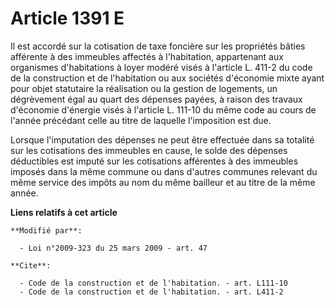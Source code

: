 # Article 1391 E

Il est accordé sur la cotisation de taxe foncière sur les propriétés bâties afférente à des immeubles affectés à
l'habitation, appartenant aux organismes d'habitations à loyer modéré visés à l'article L. 411-2 du code de la construction
et de l'habitation ou aux sociétés d'économie mixte ayant pour objet statutaire la réalisation ou la gestion de logements, un
dégrèvement égal au quart des dépenses payées, à raison des travaux d'économie d'énergie visés à l'article L. 111-10 du même
code au cours de l'année précédant celle au titre de laquelle l'imposition est due. 

Lorsque l'imputation des dépenses ne peut être effectuée dans sa totalité sur les cotisations des immeubles en cause, le
solde des dépenses déductibles est imputé sur les cotisations afférentes à des immeubles imposés dans la même commune ou dans
d'autres communes relevant du même service des impôts au nom du même bailleur et au titre de la même année.

**Liens relatifs à cet article**

	**Modifié par**:

	  - Loi n°2009-323 du 25 mars 2009 - art. 47

	**Cite**:

	  - Code de la construction et de l'habitation. - art. L111-10
	  - Code de la construction et de l'habitation. - art. L411-2
